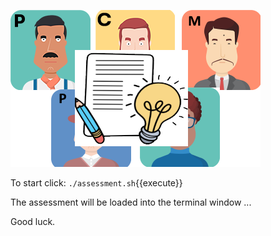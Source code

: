 ![](../../assets/online-pe-dojo/pe-assessment/team-assessment.png)

To start click: `./assessment.sh`{{execute}}

The assessment will be loaded into the terminal window ...

Good luck.